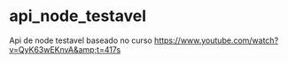 # api_node_testavel
Api de node testavel baseado no curso https://www.youtube.com/watch?v=QyK63wEKnvA&amp;t=417s
